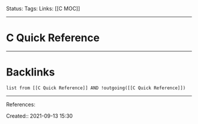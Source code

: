 Status: 
Tags: 
Links: [[C MOC]]
___
# C Quick Reference
___
# Backlinks
```dataview
list from [[C Quick Reference]] AND !outgoing([[C Quick Reference]])
```
___
References:

Created:: 2021-09-13 15:30
